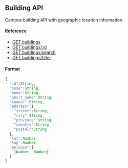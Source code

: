 ## Building API

Campus building API with geographic location information.

#### Reference

* [GET buildings](https://github.com/cobalt-uoft/documentation/blob/master/endpoints/buildings/list.md)
* [GET buildings/:id](https://github.com/cobalt-uoft/documentation/blob/master/endpoints/buildings/show.md)
* [GET buildings/search](https://github.com/cobalt-uoft/documentation/blob/master/endpoints/buildings/search.md)
* [GET buildings/filter](https://github.com/cobalt-uoft/documentation/blob/master/endpoints/buildings/filter.md)

#### Format

```js
{
  "id":String,
  "code":String,
  "name":String,
  "short_name":String,
  "campus":String,
  "address":{
    "street":String,
    "city":String,
    "province":String,
    "country":String,
    "postal":String
  },
  "lat":Number,
  "lng":Number,
  "polygon":[
    [Number, Number]
  ]
}
```
